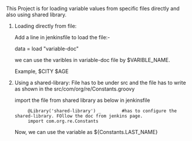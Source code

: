 This Project is for loading variable values from specific files directly and also using shared library.

1. Loading directly from file:
    
    Add a line in jenkinsfile to load the file:-
    
      data = load "variable-doc"
      
    we can use the varibles in variable-doc file by $VARIBLE_NAME.
    
    Example,  $CITY
              $AGE
              
2. Using a shared-library:
      File has to be under src and the file has to write as shown in the src/com/org/re/Constants.groovy
      
      
      import the file from shared library as below in jenkinsfile
      
            @Library('shared-library') _        #has to configure the shared-library. FOllow the doc from jenkins page.
            import com.org.re.Constants

      Now, we can use the variable as ${Constants.LAST_NAME}
